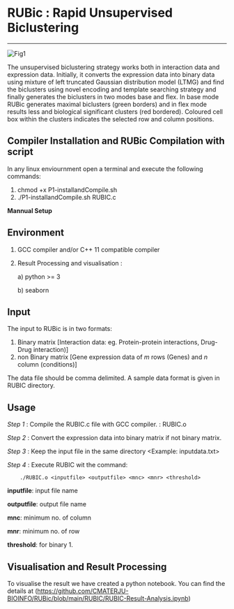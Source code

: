 # RUBic : Rapid Unsupervised Biclustering
-------------------------------------------
![Fig1](https://github.com/CMATERJU-BIOINFO/RUBic/assets/56863228/243df6d6-74e2-4a9d-a8d1-af33a127bd08)

The unsupervised biclustering strategy works both in interaction data and expression data. Initially, it converts the expression data into binary data using mixture of left truncated Gaussian distribution model (LTMG) and find the biclusters using novel encoding and template searching strategy and finally generates the biclusters in two modes base and flex. In base mode RUBic generates maximal biclusters (green borders) and in flex mode results less and biological significant clusters (red bordered). Coloured cell box within the clusters indicates the selected row and column positions.

**Compiler Installation and RUBic Compilation with script**
-------------------------------------------
In any linux enviournment open a terminal and execute the following commands:
1.  chmod +x P1-installandCompile.sh
2.  ./P1-installandCompile.sh RUBIC.c

**Mannual Setup**

**Environment**
-------------------------------------------
1. GCC compiler and/or  C++ 11 compatible compiler 
2. Result Processing and visualisation  :

   a)  python >= 3
   
   b)  seaborn

**Input**
-------------------------------------------
The input to RUBic is in two formats: 

  1. Binary matrix [Interaction data: eg. Protein-protein interactions, Drug-Drug interaction)]
  2. non Binary matrix [Gene expression data of _m_ rows (Genes) and _n_ column (conditions)]
     
The data file should be comma delimited.
A sample data format is given in RUBIC directory. 

**Usage**
-------------------------------------------
_Step 1_ : Compile the RUBIC.c file with GCC compiler. : RUBIC.o

_Step 2_ : Convert the expression data into binary matrix if not binary matrix.

_Step 3_ : Keep the input file in the same directory  <Example: inputdata.txt>

_Step 4_ : Execute RUBIC wit the command:

        ./RUBIC.o <inputfile> <outputfile> <mnc> <mnr> <threshold>

   **inputfile**: input file name
   
   **outputfile**: output file name
   
   **mnc**: minimum no. of column
   
   **mnr**: minimum no. of row
   
   **threshold**: for binary 1.

**Visualisation and Result Processing**
-------------------------------------------
To visualise the result we have created a python notebook. You can find the details at (https://github.com/CMATERJU-BIOINFO/RUBic/blob/main/RUBIC/RUBIC-Result-Analysis.ipynb)
   
